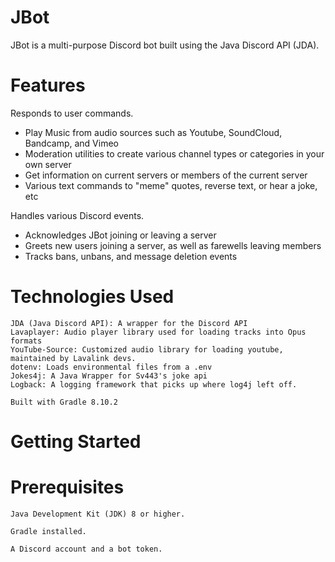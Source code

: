 # JBot

JBot is a multi-purpose Discord bot built using the Java Discord API (JDA).

# Features

Responds to user commands.
- Play Music from audio sources such as Youtube, SoundCloud, Bandcamp, and Vimeo
- Moderation utilities to create various channel types or categories in your own server
- Get information on current servers or members of the current server
- Various text commands to "meme" quotes, reverse text, or hear a joke, etc
     
Handles various Discord events.
- Acknowledges JBot joining or leaving a server
- Greets new users joining a server, as well as farewells leaving members
- Tracks bans, unbans, and message deletion events
    
# Technologies Used

    JDA (Java Discord API): A wrapper for the Discord API
    Lavaplayer: Audio player library used for loading tracks into Opus formats
    YouTube-Source: Customized audio library for loading youtube, maintained by Lavalink devs.
    dotenv: Loads environmental files from a .env
    Jokes4j: A Java Wrapper for Sv443's joke api
    Logback: A logging framework that picks up where log4j left off.

    Built with Gradle 8.10.2

# Getting Started
# Prerequisites

    Java Development Kit (JDK) 8 or higher.

    Gradle installed.

    A Discord account and a bot token.

